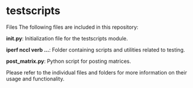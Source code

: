 # testscripts

Files The following files are included in this repository:

**init.py**: Initialization file for the testscripts module.

**iperf nccl verb ...**: Folder containing scripts and utilities related to testing.

**post_matrix.py**: Python script for posting matrices.

Please refer to the individual files and folders for more information on their usage and functionality.
